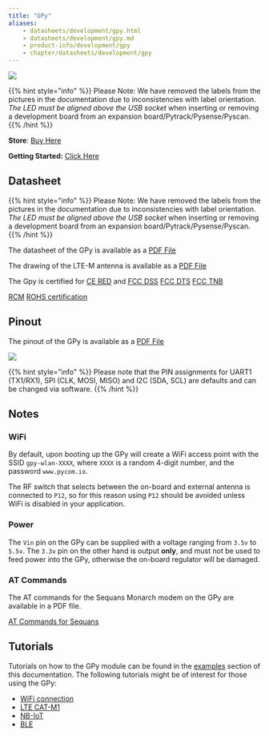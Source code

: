 ```yaml
---
title: "GPy"
aliases:
    - datasheets/development/gpy.html
    - datasheets/development/gpy.md
    - product-info/development/gpy
    - chapter/datasheets/development/gpy
---
```


![](/gitbook/assets/gpy-1.png)

{{% hint style="info" %}}
 Please Note: We have removed the labels from the pictures in the documentation due to inconsistencies with label orientation.  *The LED must be aligned above the USB socket* when inserting or removing a development board from an expansion board/Pytrack/Pysense/Pyscan.
{{% /hint %}}

**Store**: [Buy Here](https://pycom.io/product/gpy)

**Getting Started:** [Click Here](/gettingstarted/)

## Datasheet

{{% hint style="info" %}}
Please Note: We have removed the labels from the pictures in the documentation due to inconsistencies with label orientation.  *The LED must be aligned above the USB socket* when inserting or removing a development board from an expansion board/Pytrack/Pysense/Pyscan.
{{% /hint %}}


The datasheet of the GPy is available as a [PDF File](/gitbook/assets/specsheets/Pycom_002_Specsheets_GPy_v2.pdf")

The drawing of the LTE-M antenna is available as a [PDF File](/gitbook/assets/lte-m-antenna-drawing.pdf")

The Gpy is certified for [CE RED](/gitbook/assets/gpy_c03-b0-red-final.pdf) and [FCC DSS](/gitbook/assets/pycom-2ajmtgpy01r-fcc-grant-dss.pdf) [FCC DTS](/gitbook/assets/pycom-2ajmtgpy01r-fcc-grant-dts.pdf) [FCC TNB](//gitbook/assets/pycom-2ajmtgpy01r-fcc-grant-tnb.pdf) 

[RCM](/gitbook/assets/RCM-Gpy.pdf)
[ROHS certification](/gitbook/assets/RoHs_declarations/RoHS-for-GPy(8217-00090P)-20190523.pdf)


## Pinout

The pinout of the GPy is available as a [PDF File](/gitbook/assets/gpy-pinout.pdf)

![](/gitbook/assets/gpy-pinout.png)

{{% hint style="info" %}}
Please note that the PIN assignments for UART1 \(TX1/RX1\), SPI \(CLK, MOSI, MISO\) and I2C \(SDA, SCL\) are defaults and can be changed via software.
{{% /hint %}}

## Notes

### WiFi

By default, upon booting up the GPy will create a WiFi access point with the SSID `gpy-wlan-XXXX`, where `XXXX` is a random 4-digit number, and the password `www.pycom.io`.

The RF switch that selects between the on-board and external antenna is connected to `P12`, so for this reason using `P12` should be avoided unless WiFi is disabled in your application.

### Power

The `Vin` pin on the GPy can be supplied with a voltage ranging from `3.5v` to `5.5v`. The `3.3v` pin on the other hand is output **only**, and must not be used to feed power into the GPy, otherwise the on-board regulator will be damaged.

### AT Commands

The AT commands for the Sequans Monarch modem on the GPy are available in a PDF file.

<a href="/gitbook/assets/Monarch-LR5110-ATCmdRefMan-rev6_noConfidential.pdf" target="_blank"> AT Commands for Sequans </a>

## Tutorials

Tutorials on how to the GPy module can be found in the [examples](/tutorials/introduction) section of this documentation. The following tutorials might be of interest for those using the GPy:

* [WiFi connection](/tutorials/all/wlan)
* [LTE CAT-M1](/tutorials/lte/cat-m1)
* [NB-IoT](/tutorials/lte/nb-iot)
* [BLE](/tutorials/all/ble)
